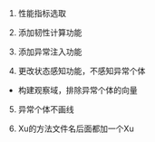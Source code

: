 

1. 性能指标选取

2. 添加韧性计算功能

3. 添加异常注入功能

4. 更改状态感知功能，不感知异常个体
- 构建观察域，排除异常个体的向量
   

5. 异常个体不画线

6. Xu的方法文件名后面都加一个Xu
